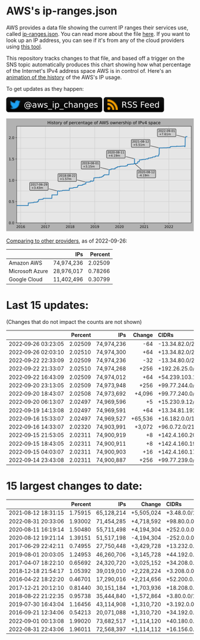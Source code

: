 # AWS's ip-ranges.json

AWS provides a data file showing the current IP ranges their
services use, called [ip-ranges.json](https://ip-ranges.amazonaws.com/ip-ranges.json).
You can read more about the file [here](https://docs.aws.amazon.com/general/latest/gr/aws-ip-ranges.html).
If you want to look up an IP address, you can see if it's from any of the cloud providers using [this tool](https://seligman.github.io/cloud-ips/).

This repository tracks changes to that file, and based off a trigger on the SNS topic 
automatically produces this chart showing how what percentage of the Internet's IPv4 
address space AWS is in control of.  Here's an 
[animation of the history](https://youtu.be/Su25yl7eol8) of the AWS's IP usage.

To get updates as they happen:

[![@aws_ip_changes on twitter](images/twitter_badge.svg)](https://twitter.com/aws_ip_changes) [![RSS Icon](images/rss_badge.svg)](https://raw.githubusercontent.com/seligman/aws-ip-ranges/master/rss.xml)

![History of AWS](history_count.svg)

[Comparing to other providers](https://github.com/seligman/cloud_sizes), as of 2022-09-26:

| | IPs | Percent |
| --- | ---: | ---: |
| Amazon AWS | 74,974,236 | 2.02509 |
| Microsoft Azure | 28,976,017 | 0.78266 |
| Google Cloud | 11,402,496 | 0.30799 |


# Last 15 updates:

(Changes that do not impact the counts are not shown)

| | Percent | IPs | Change | CIDRs |
| :--- | ---: | ---: | ---: | :--- |
| 2022&#8209;09&#8209;26&nbsp;03:23:05 | 2.02509 | 74,974,236 | -64 | -13.34.82.0/26 |
| 2022&#8209;09&#8209;26&nbsp;02:03:10 | 2.02510 | 74,974,300 | +64 | +13.34.82.0/26 |
| 2022&#8209;09&#8209;22&nbsp;22:33:09 | 2.02509 | 74,974,236 | -32 | -13.34.80.0/27 |
| 2022&#8209;09&#8209;22&nbsp;21:33:07 | 2.02510 | 74,974,268 | +256 | +192.26.25.0/24 |
| 2022&#8209;09&#8209;22&nbsp;16:43:09 | 2.02509 | 74,974,012 | +64 | +54.239.103.128/26 |
| 2022&#8209;09&#8209;20&nbsp;23:13:05 | 2.02509 | 74,973,948 | +256 | +99.77.244.0/24 |
| 2022&#8209;09&#8209;20&nbsp;18:43:07 | 2.02508 | 74,973,692 | +4,096 | +99.77.240.0/22,&nbsp;+99.77.234.0/23,&nbsp;+99.77.236.0/23,&nbsp;... |
| 2022&#8209;09&#8209;20&nbsp;06:13:07 | 2.02497 | 74,969,596 | +5 | +15.230.9.12/30,&nbsp;+15.230.9.248/32 |
| 2022&#8209;09&#8209;19&nbsp;14:13:08 | 2.02497 | 74,969,591 | +64 | +13.34.81.192/26 |
| 2022&#8209;09&#8209;16&nbsp;15:33:07 | 2.02497 | 74,969,527 | +65,536 | +16.182.0.0/16 |
| 2022&#8209;09&#8209;16&nbsp;14:33:07 | 2.02320 | 74,903,991 | +3,072 | +96.0.72.0/21,&nbsp;+96.0.80.0/22 |
| 2022&#8209;09&#8209;15&nbsp;21:53:05 | 2.02311 | 74,900,919 | +8 | +142.4.160.200/29 |
| 2022&#8209;09&#8209;15&nbsp;18:43:05 | 2.02311 | 74,900,911 | +8 | +142.4.160.192/29 |
| 2022&#8209;09&#8209;15&nbsp;04:03:07 | 2.02311 | 74,900,903 | +16 | +142.4.160.176/28 |
| 2022&#8209;09&#8209;14&nbsp;23:43:08 | 2.02311 | 74,900,887 | +256 | +99.77.239.0/24 |


# 15 largest changes to date:

| | Percent | IPs | Change | CIDRs |
| :--- | ---: | ---: | ---: | :--- |
| 2021&#8209;08&#8209;12&nbsp;18:31:15 | 1.75915 | 65,128,214 | +5,505,024 | +3.48.0.0/12,&nbsp;+35.96.0.0/12,&nbsp;+3.152.0.0/13,&nbsp;... |
| 2022&#8209;08&#8209;31&nbsp;20:33:06 | 1.93002 | 71,454,285 | +4,718,592 | +98.80.0.0/12,&nbsp;+184.32.0.0/12,&nbsp;+13.184.0.0/13,&nbsp;... |
| 2020&#8209;08&#8209;11&nbsp;16:19:14 | 1.50480 | 55,711,498 | +4,194,304 | +252.0.0.0/10 |
| 2020&#8209;08&#8209;12&nbsp;19:21:14 | 1.39151 | 51,517,198 | -4,194,304 | -252.0.0.0/10 |
| 2017&#8209;06&#8209;29&nbsp;22:42:11 | 0.74955 | 27,750,448 | +3,429,728 | +13.232.0.0/13,&nbsp;+34.240.0.0/13,&nbsp;+35.168.0.0/13,&nbsp;... |
| 2019&#8209;08&#8209;01&nbsp;20:03:05 | 1.24953 | 46,260,706 | +3,145,728 | +44.192.0.0/10,&nbsp;-3.192.0.0/12 |
| 2017&#8209;04&#8209;07&nbsp;18:22:10 | 0.65692 | 24,320,720 | +3,025,152 | +34.208.0.0/12,&nbsp;+34.224.0.0/12,&nbsp;+13.58.0.0/15,&nbsp;... |
| 2018&#8209;12&#8209;18&nbsp;21:54:17 | 1.05392 | 39,019,010 | +2,228,224 | +3.208.0.0/12,&nbsp;+3.224.0.0/12,&nbsp;+13.48.0.0/15 |
| 2016&#8209;04&#8209;22&nbsp;18:22:20 | 0.46701 | 17,290,016 | +2,214,656 | +52.200.0.0/13,&nbsp;+52.208.0.0/13,&nbsp;+52.36.0.0/14,&nbsp;... |
| 2017&#8209;12&#8209;21&nbsp;20:12:10 | 0.81440 | 30,151,184 | +1,703,936 | +18.208.0.0/13,&nbsp;+18.204.0.0/14,&nbsp;+18.224.0.0/14,&nbsp;... |
| 2018&#8209;08&#8209;22&nbsp;21:22:35 | 0.95738 | 35,444,840 | +1,572,864 | +3.80.0.0/12,&nbsp;+3.16.0.0/14,&nbsp;+3.40.0.0/14 |
| 2019&#8209;07&#8209;30&nbsp;16:43:04 | 1.16456 | 43,114,908 | +1,310,720 | +3.192.0.0/12,&nbsp;+15.222.0.0/15,&nbsp;+15.236.0.0/15 |
| 2016&#8209;09&#8209;21&nbsp;12:34:06 | 0.54213 | 20,071,088 | +1,310,720 | +34.192.0.0/12,&nbsp;+35.156.0.0/14,&nbsp;+52.219.68.0/22,&nbsp;... |
| 2022&#8209;09&#8209;01&nbsp;00:13:08 | 1.99020 | 73,682,517 | +1,114,120 | +40.180.0.0/15,&nbsp;+54.6.0.0/15,&nbsp;+54.20.0.0/15,&nbsp;... |
| 2022&#8209;08&#8209;31&nbsp;22:43:06 | 1.96011 | 72,568,397 | +1,114,112 | +16.156.0.0/14,&nbsp;+16.176.0.0/14,&nbsp;+40.164.0.0/14,&nbsp;... |

